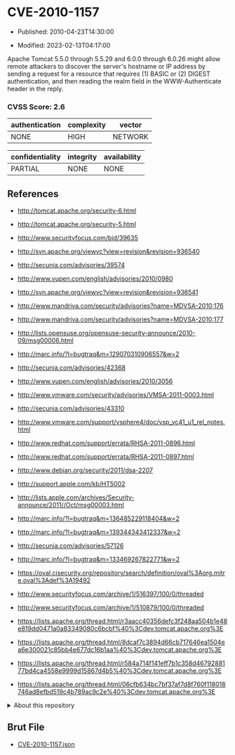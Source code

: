 # CVE-2010-1157

- Published: 2010-04-23T14:30:00

- Modified: 2023-02-13T04:17:00

Apache Tomcat 5.5.0 through 5.5.29 and 6.0.0 through 6.0.26 might allow remote attackers to discover the server's hostname or IP address by sending a request for a resource that requires (1) BASIC or (2) DIGEST authentication, and then reading the realm field in the WWW-Authenticate header in the reply.

### CVSS Score: **2.6**

| authentication | complexity | vector |
| --- | --- | --- |
| NONE | HIGH | NETWORK |

| confidentiality | integrity | availability |
| --- | --- | --- |
| PARTIAL | NONE | NONE |

## References

* http://tomcat.apache.org/security-6.html

* http://tomcat.apache.org/security-5.html

* http://www.securityfocus.com/bid/39635

* http://svn.apache.org/viewvc?view=revision&revision=936540

* http://secunia.com/advisories/39574

* http://www.vupen.com/english/advisories/2010/0980

* http://svn.apache.org/viewvc?view=revision&revision=936541

* http://www.mandriva.com/security/advisories?name=MDVSA-2010:176

* http://www.mandriva.com/security/advisories?name=MDVSA-2010:177

* http://lists.opensuse.org/opensuse-security-announce/2010-09/msg00006.html

* http://marc.info/?l=bugtraq&m=129070310906557&w=2

* http://secunia.com/advisories/42368

* http://www.vupen.com/english/advisories/2010/3056

* http://www.vmware.com/security/advisories/VMSA-2011-0003.html

* http://secunia.com/advisories/43310

* http://www.vmware.com/support/vsphere4/doc/vsp_vc41_u1_rel_notes.html

* http://www.redhat.com/support/errata/RHSA-2011-0896.html

* http://www.redhat.com/support/errata/RHSA-2011-0897.html

* http://www.debian.org/security/2011/dsa-2207

* http://support.apple.com/kb/HT5002

* http://lists.apple.com/archives/Security-announce/2011//Oct/msg00003.html

* http://marc.info/?l=bugtraq&m=136485229118404&w=2

* http://marc.info/?l=bugtraq&m=139344343412337&w=2

* http://secunia.com/advisories/57126

* http://marc.info/?l=bugtraq&m=133469267822771&w=2

* https://oval.cisecurity.org/repository/search/definition/oval%3Aorg.mitre.oval%3Adef%3A19492

* http://www.securityfocus.com/archive/1/516397/100/0/threaded

* http://www.securityfocus.com/archive/1/510879/100/0/threaded

* https://lists.apache.org/thread.html/r3aacc40356defc3f248aa504b1e48e819dd0471a0a83349080c6bcbf%40%3Cdev.tomcat.apache.org%3E

* https://lists.apache.org/thread.html/8dcaf7c3894d66cb717646ea1504ea6e300021c85bb4e677dc16b1aa%40%3Cdev.tomcat.apache.org%3E

* https://lists.apache.org/thread.html/r584a714f141eff7b1c358d4679288177bd4ca4558e9999d15867d4b5%40%3Cdev.tomcat.apache.org%3E

* https://lists.apache.org/thread.html/06cfb634bc7bf37af7d8f760f118018746ad8efbd519c4b789ac9c2e%40%3Cdev.tomcat.apache.org%3E

<details>
<summary>About this repository</summary> 

  This repository is part of the project [Live Hack CVE](https://github.com/Live-Hack-CVE). Main website can be found [www.live-hack.org](https://www.live-hack.org) 
  
  Made by [Sn0wAlice](https://github.com/Sn0wAlice) for the people that care about security and need to have a feed of the latest CVEs. Hope you enjoy it, don't forget to star the repo and follow me on [Twitter](https://twitter.com/Sn0wAlice) and [Github](https://github.com/Sn0wAlice). And that is my [personnal website](https://www.alice-snow.me/)

  - [Home Page](https://github.com/Live-Hack-CVE)
  - [Framework](https://github.com/Live-Hack-CVE/cve-framework)
  - [CVE database](https://github.com/Live-Hack-CVE/full_database)
  - [Changelog](https://github.com/Live-Hack-CVE/Changelog)
</details>

## Brut File

* [CVE-2010-1157.json](https://raw.githubusercontent.com/Live-Hack-CVE/full_database/main/cves/2010/CVE-2010-1157.json)


